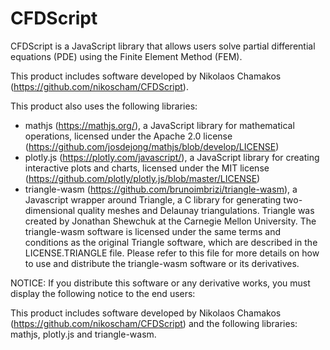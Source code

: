 CFDScript
========

CFDScript is a JavaScript library that allows users solve partial differential equations (PDE) using the Finite Element Method (FEM).

This product includes software developed by Nikolaos Chamakos (https://github.com/nikoscham/CFDScript).

This product also uses the following libraries:

- mathjs (https://mathjs.org/), a JavaScript library for mathematical operations, licensed under the Apache 2.0 license (https://github.com/josdejong/mathjs/blob/develop/LICENSE)
- plotly.js (https://plotly.com/javascript/), a JavaScript library for creating interactive plots and charts, licensed under the MIT license (https://github.com/plotly/plotly.js/blob/master/LICENSE)
- triangle-wasm (https://github.com/brunoimbrizi/triangle-wasm), a Javascript wrapper around Triangle, a C library for generating two-dimensional quality meshes and Delaunay triangulations. Triangle was created by Jonathan Shewchuk at the Carnegie Mellon University. The triangle-wasm software is licensed under the same terms and conditions as the original Triangle software, which are described in the LICENSE.TRIANGLE file. Please refer to this file for more details on how to use and distribute the triangle-wasm software or its derivatives.

NOTICE: If you distribute this software or any derivative works, you must display the following notice to the end users:

This product includes software developed by Nikolaos Chamakos (https://github.com/nikoscham/CFDScript) and the following libraries: mathjs, plotly.js and triangle-wasm.
